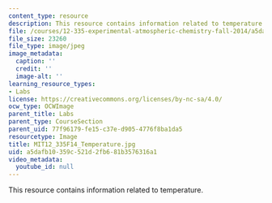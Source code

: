 ```yaml
---
content_type: resource
description: This resource contains information related to temperature.
file: /courses/12-335-experimental-atmospheric-chemistry-fall-2014/a5dafb10359c521d2fb681b3576316a1_MIT12_335F14_Temperature.jpg
file_size: 23260
file_type: image/jpeg
image_metadata:
  caption: ''
  credit: ''
  image-alt: ''
learning_resource_types:
- Labs
license: https://creativecommons.org/licenses/by-nc-sa/4.0/
ocw_type: OCWImage
parent_title: Labs
parent_type: CourseSection
parent_uid: 77f96179-fe15-c37e-d905-4776f8ba1da5
resourcetype: Image
title: MIT12_335F14_Temperature.jpg
uid: a5dafb10-359c-521d-2fb6-81b3576316a1
video_metadata:
  youtube_id: null
---
```

This resource contains information related to temperature.